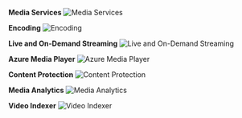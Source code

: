 ﻿**Media Services**
![Media Services](https://dinowang.github.io/azure-services-icon/Artifacts/Media/Media+Services.svg)

**Encoding**
![Encoding](https://dinowang.github.io/azure-services-icon/Artifacts/Media/Encoding.svg)

**Live and On-Demand Streaming**
![Live and On-Demand Streaming](https://dinowang.github.io/azure-services-icon/Artifacts/Media/Live+and+On-Demand+Streaming.svg)

**Azure Media Player**
![Azure Media Player](https://dinowang.github.io/azure-services-icon/Artifacts/Media/Azure+Media+Player.svg)

**Content Protection**
![Content Protection](https://dinowang.github.io/azure-services-icon/Artifacts/Media/Content+Protection.svg)

**Media Analytics**
![Media Analytics](https://dinowang.github.io/azure-services-icon/Artifacts/Media/Media+Analytics.svg)

**Video Indexer**
![Video Indexer](https://dinowang.github.io/azure-services-icon/Artifacts/Media/Video+Indexer.svg)


